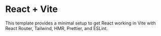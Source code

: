 # React + Vite

This template provides a minimal setup to get React working in Vite with React Router, Tailwind, HMR, Prettier, and ESLint.

